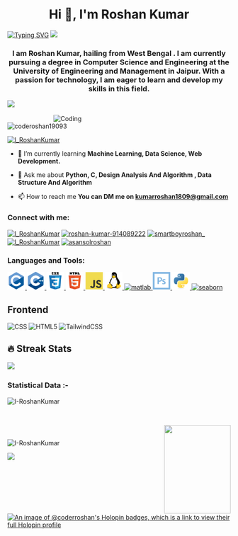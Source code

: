 
<!--[![MasterHead](https://1.bp.blogspot.com/-7A4WynwLsMw/XbBpCXG8fHI/AAAAAAAAMt4/uOa1bpLskYgrwGbllhSu2SDj_Mig8SXJQCLcBGAsYHQ/s1600/2000_600px.gif)](https://www.linkedin.com/in/aman-kumar-671a19244/)-->
<h1 align="center">Hi 👋, I'm Roshan Kumar</h1>
<a href="https://git.io/typing-svg" align="center"><img src="https://readme-typing-svg.demolab.com?font=Fira+Code&pause=1000&width=435&lines=Front+End+Developer" alt="Typing SVG" /></a>
<a href="https://www.youtube.com/watch?v=dQw4w9WgXcQ"><img src="https://user-images.githubusercontent.com/73097560/115834477-dbab4500-a447-11eb-908a-139a6edaec5c.gif"></a>
<h3 align="center">I am Roshan Kumar, hailing from West Bengal . I am currently pursuing a degree in Computer Science and Engineering at the University of Engineering and Management in Jaipur. With a passion for technology, I am eager to learn and develop my skills in this field.</h3>
<!--<p align="center">
   <img src="https://readme-typing-svg.herokuapp.com?color=45ffaa&size=40&width=900&height=80&lines=Welcome-to-The-World-Of-Roshan-Kumar"/>
 </p>-->
   
<a height="200" href="https://github.com/DenverCoder1/readme-typing-svg"><img margin-top="500px" src="https://readme-typing-svg.herokuapp.com?lines=Eat;Code;Sleep;Repeat&width=75&height=45"></a></p>


<img align="right" alt="Coding" width="400" src="https://media.giphy.com/media/u2pmTWUi0MXjyrMaVj/giphy.gif">


<p align="left"> <img src="https://komarev.com/ghpvc/?username=coderoshan18093&label=Profile%20views&color=0e75b6&style=flat" alt="coderoshan19093" /> </p>

<p align="left"> <a href="https://twitter.com/I_RoshanKumar" target="blank"><img src="https://img.shields.io/twitter/follow/I_RoshanKumar?logo=twitter&style=for-the-badge" alt="I_RoshanKumar" /></a> </p>

- 🌱 I’m currently learning **Machine Learning, Data Science, Web Development.**

- 💬 Ask me about **Python, C, Design Analysis And Algorithm , Data Structure And Algorithm**

- 📫 How to reach me **You can DM me on kumarroshan1809@gmail.com**


<h3 align="left">Connect with me:</h3>
<p align="left">
<a href="https://twitter.com/I_RoshanKumar" target="blank"><img align="center" src="https://raw.githubusercontent.com/rahuldkjain/github-profile-readme-generator/master/src/images/icons/Social/twitter.svg" alt="I_RoshanKumar" height="30" width="40" /></a>
<a href="https://www.linkedin.com/in/roshan-kumar-914089222/" target="blank"><img align="center" src="https://raw.githubusercontent.com/rahuldkjain/github-profile-readme-generator/master/src/images/icons/Social/linked-in-alt.svg" alt="roshan-kumar-914089222" height="30" width="40" /></a>
<a href="https://instagram.com/smartboyroshan_" target="blank"><img align="center" src="https://raw.githubusercontent.com/rahuldkjain/github-profile-readme-generator/master/src/images/icons/Social/instagram.svg" alt="smartboyroshan_" height="30" width="40" /></a>
<a href="https://www.hackerrank.com/I_RoshanKumar" target="blank"><img align="center" src="https://raw.githubusercontent.com/rahuldkjain/github-profile-readme-generator/master/src/images/icons/Social/hackerrank.svg" alt="I_RoshanKumar" height="30" width="40" /></a>
<a href="https://auth.geeksforgeeks.org/user/asansolroshan" target="blank"><img align="center" src="https://raw.githubusercontent.com/rahuldkjain/github-profile-readme-generator/master/src/images/icons/Social/geeks-for-geeks.svg" alt="asansolroshan" height="30" width="40" /></a>
<p align="center" margin="0" >
</p>


<h3 align="left">Languages and Tools:</h3>
<p align="left"> <a href="https://www.cprogramming.com/" target="_blank" rel="noreferrer"> <img src="https://raw.githubusercontent.com/devicons/devicon/master/icons/c/c-original.svg" alt="c" width="40" height="40"/> </a> <a href="https://www.w3schools.com/cpp/" target="_blank" rel="noreferrer"> <img src="https://raw.githubusercontent.com/devicons/devicon/master/icons/cplusplus/cplusplus-original.svg" alt="cplusplus" width="40" height="40"/> </a> <a href="https://www.w3schools.com/css/" target="_blank" rel="noreferrer"> <img src="https://raw.githubusercontent.com/devicons/devicon/master/icons/css3/css3-original-wordmark.svg" alt="css3" width="40" height="40"/> </a> <a href="https://www.w3.org/html/" target="_blank" rel="noreferrer"> <img src="https://raw.githubusercontent.com/devicons/devicon/master/icons/html5/html5-original-wordmark.svg" alt="html5" width="40" height="40"/> </a> <a href="https://developer.mozilla.org/en-US/docs/Web/JavaScript" target="_blank" rel="noreferrer"> <img src="https://raw.githubusercontent.com/devicons/devicon/master/icons/javascript/javascript-original.svg" alt="javascript" width="40" height="40"/> </a> <a href="https://www.linux.org/" target="_blank" rel="noreferrer"> <img src="https://raw.githubusercontent.com/devicons/devicon/master/icons/linux/linux-original.svg" alt="linux" width="40" height="40"/> </a> <a href="https://www.mathworks.com/" target="_blank" rel="noreferrer"> <img src="https://upload.wikimedia.org/wikipedia/commons/2/21/Matlab_Logo.png" alt="matlab" width="40" height="40"/> </a> <a href="https://www.photoshop.com/en" target="_blank" rel="noreferrer"> <img src="https://raw.githubusercontent.com/devicons/devicon/master/icons/photoshop/photoshop-line.svg" alt="photoshop" width="40" height="40"/> </a> <a href="https://www.python.org" target="_blank" rel="noreferrer"> <img src="https://raw.githubusercontent.com/devicons/devicon/master/icons/python/python-original.svg" alt="python" width="40" height="40"/> </a> <a href="https://seaborn.pydata.org/" target="_blank" rel="noreferrer"> <img src="https://seaborn.pydata.org/_images/logo-mark-lightbg.svg" alt="seaborn" width="40" height="40"/> </a> </p>

## Frontend
![CSS](https://img.shields.io/badge/css3-%231572B6.svg?style=for-the-badge&logo=css3&logoColor=white) ![HTML5](https://img.shields.io/badge/html5-%23E34F26.svg?style=for-the-badge&logo=html5&logoColor=white) ![TailwindCSS](https://img.shields.io/badge/tailwindcss-%2338B2AC.svg?style=for-the-badge&logo=tailwind-css&logoColor=white) 


## 🔥 Streak Stats
<p>
 <a height="200" href="https://github.com/DenverCoder1/readme-typing-svg"><img margin-top="500px" src="https://readme-typing-svg.herokuapp.com?lines=I_Always;Ready;To;Code&width=75&height=45"></a>
 </p>


<h3>Statistical Data :-</h3>

 
<p><img align="center"
    src="https://github-readme-stats.vercel.app/api/top-langs?username=I-Roshankumar&show_icons=true&locale=en&bg_color=0d1117&text_color=ffffff&layout=compact"
    alt="I-RoshanKumar" 
    bg_color=#808080/></p>

<br>

 <a> <img align='right' src="https://media.giphy.com/media/TEnXkcsHrP4YedChhA/giphy.gif" width="150" height="200" frameBorder="0" class="giphy-embed" allowFullScreen></img></a> 

<br>

<p><img align="center" src="https://github-readme-streak-stats.herokuapp.com/?user=I-RoshanKumar&theme=dark&background=0d1117&date_format=M%20j%5B%2C%20Y%5D" alt="I-RoshanKumar" /></p>
</p>


<!-- <p><img align="left" src="https://github-readme-streak-stats.herokuapp.com/?user=coderoshan18093&" alt="amankumarandro" /></p> -->
<!--<a align="left" ><img src="https://github-readme-streak-stats.herokuapp.com/?user=I-RoshanKumar&" alt="I-RoshanKumar"/><img align="right" src="https://github-readme-stats.vercel.app/api?username=I-RoshanKumar&show_icons=true&locale=en" alt="I-RoshanKumar" /></a>
<!-- <a><img align="right" src="https://github-readme-stats.vercel.app/api?username=amankumarandro&theme=algolia&show_icons=true&locale=en" alt="amankumarandro" /></a>
 -->
<a href="https://www.youtube.com/watch?v=dQw4w9WgXcQ"><img src="https://user-images.githubusercontent.com/73097560/115834477-dbab4500-a447-11eb-908a-139a6edaec5c.gif"></a>
 <br>
<!--<h3>Trophies :-</h3>
<p align="left"> <a href="https://github.com/I-RoshanKumar/github-profile-trophy"><img
      src="https://github-profile-trophy.vercel.app/?username=I-RoshanKumar&bg_color=0d1117&text_color=ffffff" alt="adam-pw" /></a> </p> 
 
      
<p align="left"> <a href="https://twitter.com/" target="blank"><img
      src="https://img.shields.io/twitter/follow/?logo=twitter&style=for-the-badge" alt="" /></a> </p>-->
      
[![An image of @coderroshan's Holopin badges, which is a link to view their full Holopin profile](https://holopin.me/coderroshan)](https://holopin.io/@coderroshan)
